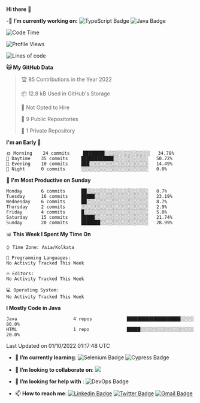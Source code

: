  **Hi there**  👋


-🔭 **I’m currently working on:** 
![TypeScript Badge](https://img.shields.io/badge/TypeScript-007ACC?style=plastic&logo=typescript&logoColor=white)
![Java Badge](https://img.shields.io/badge/Java-ED8B00?style=plastic&logo=java&logoColor=white)
<!--START_SECTION:waka-->
![Code Time](http://img.shields.io/badge/Code%20Time-29%20hrs%2016%20mins-blue)

![Profile Views](http://img.shields.io/badge/Profile%20Views-0-blue)

![Lines of code](https://img.shields.io/badge/From%20Hello%20World%20I%27ve%20Written-7%20Thousand%20lines%20of%20code-blue)

**🐱 My GitHub Data** 

> 🏆 85 Contributions in the Year 2022
 > 
> 📦 12.8 kB Used in GitHub's Storage 
 > 
> 🚫 Not Opted to Hire
 > 
> 📜 9 Public Repositories 
 > 
> 🔑 1 Private Repository 
 > 
**I'm an Early 🐤** 

```text
🌞 Morning    24 commits     ████████░░░░░░░░░░░░░░░░░   34.78% 
🌆 Daytime    35 commits     ████████████░░░░░░░░░░░░░   50.72% 
🌃 Evening    10 commits     ███░░░░░░░░░░░░░░░░░░░░░░   14.49% 
🌙 Night      0 commits      ░░░░░░░░░░░░░░░░░░░░░░░░░   0.0%

```
📅 **I'm Most Productive on Sunday** 

```text
Monday       6 commits      ██░░░░░░░░░░░░░░░░░░░░░░░   8.7% 
Tuesday      16 commits     █████░░░░░░░░░░░░░░░░░░░░   23.19% 
Wednesday    6 commits      ██░░░░░░░░░░░░░░░░░░░░░░░   8.7% 
Thursday     2 commits      ░░░░░░░░░░░░░░░░░░░░░░░░░   2.9% 
Friday       4 commits      █░░░░░░░░░░░░░░░░░░░░░░░░   5.8% 
Saturday     15 commits     █████░░░░░░░░░░░░░░░░░░░░   21.74% 
Sunday       20 commits     ███████░░░░░░░░░░░░░░░░░░   28.99%

```


📊 **This Week I Spent My Time On** 

```text
⌚︎ Time Zone: Asia/Kolkata

💬 Programming Languages: 
No Activity Tracked This Week

🔥 Editors: 
No Activity Tracked This Week

💻 Operating System: 
No Activity Tracked This Week

```

**I Mostly Code in Java** 

```text
Java                     4 repos             ████████████████████░░░░░   80.0% 
HTML                     1 repo              █████░░░░░░░░░░░░░░░░░░░░   20.0%

```



 Last Updated on 01/10/2022 01:17:48 UTC
<!--END_SECTION:waka-->
- 🌱 **I’m currently learning**:
![Selenium Badge](https://img.shields.io/badge/Selenium-43B02A?style=plastic&logo=Selenium&logoColor=white)
![Cypress Badge](https://img.shields.io/badge/Cypress-17202C?style=plastic&logo=cypress&logoColor=white)
- 👯 **I’m looking to collaborate on**:
<a href="#"><img src="https://img.shields.io/badge/Open%20Source-success?style=plastic"></a>
- 🤔 **I’m looking for help with** :
![DevOps Badge](https://img.shields.io/badge/Azure_DevOps-0078D7?style=plastic&logo=azure-devops&logoColor=white)

- 📫 **How to reach me**:
 [![Linkedin Badge](https://img.shields.io/badge/-mendonjr-white?style=social&logo=Linkedin&logoColor=blue&link=https://linkedin.com/in/mendonjr-65840443/)](https://linkedin.com/in/mendonjr-65840443)
[![Twitter Badge](https://img.shields.io/badge/-@mendonjrr-white?style=social&logo=twitter&logoColor=blue&link=https://twitter.com/mendonjrr)](https://twitter.com/mendonjrr)
[![Gmail Badge](https://img.shields.io/badge/-prasadmendon744@gmail.com-white?style=social&logo=Gmail&logoColor=red&link=mailto:prasadmendon744@gmail.com)](mailto:prasadmendon744@gmail.com)
